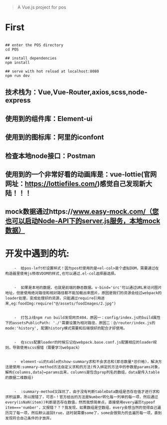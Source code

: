 > A Vue.js project for pos

# First

``` 

## enter the POS directory
cd POS

## install dependencies
npm install

## serve with hot reload at localhost:8080
npm run dev

```


## 技术栈为：Vue,Vue-Router,axios,scss,node-express

## 使用到的组件库：Element-ui

## 使用到的图标库：阿里的iconfont

## 检查本地node接口：Postman

## 使用到的一个非常好看的动画库是：vue-lottie(官网网址：https://lottiefiles.com/)感觉自己发现新大陆！！！

## mock数据通过https://www.easy-mock.com/（您也可以启动Node-API下的server.js服务，本地mock数据）




# 开发中遇到的坑:

```
    -  给pos-left栏设置样式！因为pos栏使用的是<el-col>是个虚拟DOM，需要通过在构造器里使用js修改VDOM的样式,也可以通过.el-col选择器选择。


    -  如果是本地的数据，也就是前端的静态数据。v-bind='src'可以通过URL来访问图片地址，但是使用绝对路径和相对路径都不能加载出来图片，原因是我们的资源会经过webpack的loader处理，变成处理好的资源，只能通过require引用进来,eg:foodImg:require("@/assets/foodImages/2.jpg")


    -  打包上线npm run build发现网页404，原因一：config/index.js的build属性下的assetsPublicPath: './'需要设置为相对路径，原因二：@/router/index.js的mode:'history', 配置history模式需要和后端很好的配合才好使用。


    -  在scss配置loader的时候忘记在webpack.base.conf.js配置相应的loader规则，导致使用scss报错（需要学习webpack）


    -  element-ui的table的show-summary求和不会求总和(即总数量*总价格)，解决方法是使用:summary-method方法自定义求和的方法(传入绑定的方法中的参数是params对象，解构{columns,data}=params出来，columns是包含prop列名的数组，data是传入table的数据二维数组)


    -  :summary-method又踩坑了，由于没有判断tableData数组是否存在值才进行求和求积运算，所以报错了，可恶~！官方给出的方法是Number转化每一列单的每一项，然后通过every(isNaN(item))判断是否存在数值，然而我想简单点，直接使用every遍历typeof item==='number'，又报错？？？我发现，如果数组是空数组，every会想当然的觉得自己遍历完了每一项，然后默认返回true，这时就需要some了，some会很努力的去遍历每一项，直到发现符合自己条件的才放弃。

```
